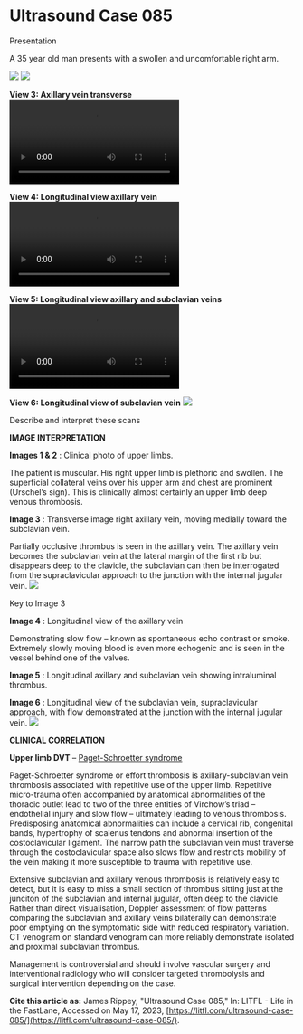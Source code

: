# Ultrasound Case 085
Presentation


A 35 year old man presents with a swollen and uncomfortable right arm.

![](https://litfl.com/wp-content/uploads/2018/12/Ultrasound-Case-085-1-Upper-limb-2.jpeg)
![](https://litfl.com/wp-content/uploads/2018/12/Ultrasound-Case-085-2-Upper-limb-2.jpeg)

**View 3: Axillary vein transverse** 
![](https://litfl.com/wp-content/uploads/2019/03/Ultrasound-Case-085-3-Axil-vein-trans.mp4)

**View 4: Longitudinal view axillary vein** 
![](https://litfl.com/wp-content/uploads/2019/03/Ultrasound-Case-085-4-Axillary-vein-long.mp4)

**View 5: Longitudinal view axillary and subclavian veins** 
![](https://litfl.com/wp-content/uploads/2019/03/Ultrasound-Case-085-5-Subclavian-Vein-long.mp4)

**View 6: Longitudinal view of subclavian vein** 
![](https://litfl.com/wp-content/uploads/2019/03/Ultrasound-Case-085-6-Subclavian-supraclavicular.png)

Describe and interpret these scans

**IMAGE INTERPRETATION** 



**Images 1 & 2** : Clinical photo of upper limbs.


The patient is muscular. His right upper limb is plethoric and swollen. The superficial collateral veins over his upper arm and chest are prominent (Urschel’s sign). This is clinically almost certainly an upper limb deep venous thrombosis. 



**Image 3** : Transverse image right axillary vein, moving medially toward the subclavian vein. 


Partially occlusive thrombus is seen in the axillary vein. The axillary vein becomes the subclavian vein at the lateral margin of the first rib but disappears deep to the clavicle, the subclavian can then be interrogated from the supraclavicular approach to the junction with the internal jugular vein. 
![](https://litfl.com/wp-content/uploads/2019/03/Ultrasound-Case-085-Image-7-key-to-Image-3.png)

Key to Image 3



**Image 4** : Longitudinal view of the axillary vein


Demonstrating slow flow – known as spontaneous echo contrast or smoke. Extremely slowly moving blood is even more echogenic and is seen in the vessel behind one of the valves. 



**Image 5** : Longitudinal axillary and subclavian vein showing intraluminal thrombus. 



**Image 6** : Longitudinal view of the subclavian vein, supraclavicular approach, with flow demonstrated at the junction with the internal jugular vein. 
![](https://litfl.com/wp-content/uploads/2019/03/Ultrasound-Case-085-8-Key-to-Image-6-.png)


**CLINICAL CORRELATION** 



**Upper limb DVT**  – [Paget-Schroetter syndrome](https://litfl.com/paget-schroetter-syndrome/)


Paget-Schroetter syndrome or effort thrombosis is axillary-subclavian vein thrombosis associated with repetitive use of the upper limb. Repetitive micro-trauma often accompanied by anatomical abnormalities of the thoracic outlet lead to two of the three entities of Virchow’s triad – endothelial injury and slow flow – ultimately leading to venous thrombosis. Predisposing anatomical abnormalities can include a cervical rib, congenital bands, hypertrophy of scalenus tendons and abnormal insertion of the costoclavicular ligament. The narrow path the subclavian vein must traverse through the costoclavicular space also slows flow and restricts mobility of the vein making it more susceptible to trauma with repetitive use. 


Extensive subclavian and axillary venous thrombosis is relatively easy to detect, but it is easy to miss a small section of thrombus sitting just at the junciton of the subclavian and internal jugular, often deep to the clavicle. Rather than direct visualisation, Doppler assessment of flow patterns comparing the subclavian and axillary veins bilaterally can demonstrate poor emptying on the symptomatic side with reduced respiratory variation. CT venogram on standard venogram can more reliably demonstrate isolated and proximal subclavian thrombus. 


Management is controversial and should involve vascular surgery and interventional radiology who will consider targeted thrombolysis and surgical intervention depending on the case.

**Cite this article as:**  James Rippey, "Ultrasound Case 085," In: LITFL - Life in the FastLane, Accessed on May 17, 2023, [https://litfl.com/ultrasound-case-085/](https://litfl.com/ultrasound-case-085/).


